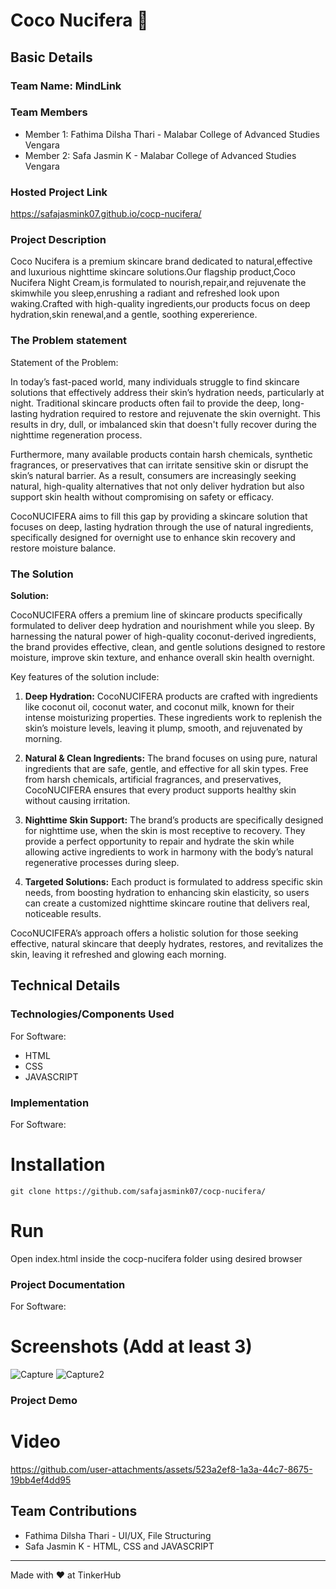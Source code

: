 #  Coco Nucifera 🎯


## Basic Details
### Team Name: MindLink


### Team Members
- Member 1: Fathima Dilsha Thari - Malabar College of Advanced Studies Vengara
- Member 2: Safa Jasmin K - Malabar College of Advanced Studies Vengara

### Hosted Project Link
https://safajasmink07.github.io/cocp-nucifera/

### Project Description
Coco Nucifera is a premium skincare brand dedicated to natural,effective and luxurious nighttime skincare solutions.Our flagship product,Coco Nucifera Night Cream,is formulated to nourish,repair,and rejuvenate the skimwhile you sleep,enrushing a radiant and refreshed look upon waking.Crafted with high-quality ingredients,our products focus on deep hydration,skin renewal,and a gentle, soothing expererience.

### The Problem statement

Statement of the Problem:

In today’s fast-paced world, many individuals struggle to find skincare solutions that effectively address their skin’s hydration needs, particularly at night. Traditional skincare products often fail to provide the deep, long-lasting hydration required to restore and rejuvenate the skin overnight. This results in dry, dull, or imbalanced skin that doesn't fully recover during the nighttime regeneration process.

Furthermore, many available products contain harsh chemicals, synthetic fragrances, or preservatives that can irritate sensitive skin or disrupt the skin’s natural barrier. As a result, consumers are increasingly seeking natural, high-quality alternatives that not only deliver hydration but also support skin health without compromising on safety or efficacy.

CocoNUCIFERA aims to fill this gap by providing a skincare solution that focuses on deep, lasting hydration through the use of natural ingredients, specifically designed for overnight use to enhance skin recovery and restore moisture balance.

### The Solution
**Solution:**

CocoNUCIFERA offers a premium line of skincare products specifically formulated to deliver deep hydration and nourishment while you sleep. By harnessing the natural power of high-quality coconut-derived ingredients, the brand provides effective, clean, and gentle solutions designed to restore moisture, improve skin texture, and enhance overall skin health overnight.

Key features of the solution include:

1. **Deep Hydration:** CocoNUCIFERA products are crafted with ingredients like coconut oil, coconut water, and coconut milk, known for their intense moisturizing properties. These ingredients work to replenish the skin’s moisture levels, leaving it plump, smooth, and rejuvenated by morning.

2. **Natural & Clean Ingredients:** The brand focuses on using pure, natural ingredients that are safe, gentle, and effective for all skin types. Free from harsh chemicals, artificial fragrances, and preservatives, CocoNUCIFERA ensures that every product supports healthy skin without causing irritation.

3. **Nighttime Skin Support:** The brand’s products are specifically designed for nighttime use, when the skin is most receptive to recovery. They provide a perfect opportunity to repair and hydrate the skin while allowing active ingredients to work in harmony with the body’s natural regenerative processes during sleep.

4. **Targeted Solutions:** Each product is formulated to address specific skin needs, from boosting hydration to enhancing skin elasticity, so users can create a customized nighttime skincare routine that delivers real, noticeable results.

CocoNUCIFERA’s approach offers a holistic solution for those seeking effective, natural skincare that deeply hydrates, restores, and revitalizes the skin, leaving it refreshed and glowing each morning.


## Technical Details
### Technologies/Components Used
For Software:
- HTML
- CSS
- JAVASCRIPT

### Implementation
For Software:
# Installation
```
git clone https://github.com/safajasmink07/cocp-nucifera/
```

# Run
Open index.html inside the cocp-nucifera folder using desired browser

### Project Documentation
For Software:

# Screenshots (Add at least 3)
![Capture](https://github.com/user-attachments/assets/0be105c0-775c-4b04-9bbd-ddd3b2c3dfea)
![Capture2](https://github.com/user-attachments/assets/311c2946-5048-4a03-aade-38f08de9fc96)

### Project Demo
# Video
https://github.com/user-attachments/assets/523a2ef8-1a3a-44c7-8675-19bb4ef4dd95

## Team Contributions
- Fathima Dilsha Thari - UI/UX, File Structuring
- Safa Jasmin K - HTML, CSS and JAVASCRIPT

---
Made with ❤️ at TinkerHub
